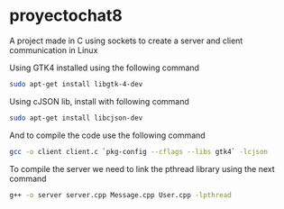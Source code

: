 # proyectochat8
A project made in C using sockets to create a server and client communication in Linux

Using GTK4 installed using the following command
```sh
sudo apt-get install libgtk-4-dev
```
Using cJSON lib, install with following command
```sh
sudo apt-get install libcjson-dev
```
And to compile the code use the following command
```sh
gcc -o client client.c `pkg-config --cflags --libs gtk4` -lcjson
```
To compile the server we need to link the pthread library using the next command
```sh
g++ -o server server.cpp Message.cpp User.cpp -lpthread
```
